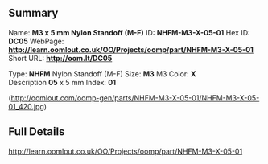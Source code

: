 

 ## Summary
Name: __M3 x 5 mm Nylon Standoff (M-F)__
ID: __NHFM-M3-X-05-01__
Hex ID: __DC05__
WebPage: __http://learn.oomlout.co.uk/OO/Projects/oomp/part/NHFM-M3-X-05-01__
Short URL: __http://oom.lt/DC05__

Type: __NHFM__ Nylon Standoff (M-F) 
Size: __M3__ M3 
Color: __X__  
Description __05__ x 5 mm 
Index: __01__


(http://oomlout.com/oomp-gen/parts/NHFM-M3-X-05-01/NHFM-M3-X-05-01_420.jpg)


 ## Full Details
 http://learn.oomlout.co.uk/OO/Projects/oomp/part/NHFM-M3-X-05-01














